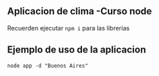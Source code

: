 ## Aplicacion de clima -Curso node

Recuerden ejecutar ```npm i``` para las librerias

## Ejemplo de uso de la aplicacion

```
node app -d "Buenos Aires"

```